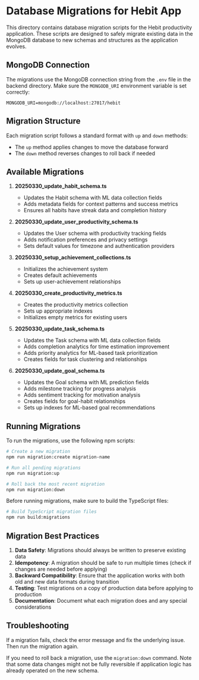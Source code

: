 # Database Migrations for Hebit App

This directory contains database migration scripts for the Hebit productivity application. These scripts are designed to safely migrate existing data in the MongoDB database to new schemas and structures as the application evolves.

## MongoDB Connection

The migrations use the MongoDB connection string from the `.env` file in the backend directory. Make sure the `MONGODB_URI` environment variable is set correctly:

```
MONGODB_URI=mongodb://localhost:27017/hebit
```

## Migration Structure

Each migration script follows a standard format with `up` and `down` methods:
- The `up` method applies changes to move the database forward
- The `down` method reverses changes to roll back if needed

## Available Migrations

1. **20250330_update_habit_schema.ts**
   - Updates the Habit schema with ML data collection fields
   - Adds metadata fields for context patterns and success metrics
   - Ensures all habits have streak data and completion history

2. **20250330_update_user_productivity_schema.ts**
   - Updates the User schema with productivity tracking fields
   - Adds notification preferences and privacy settings
   - Sets default values for timezone and authentication providers

3. **20250330_setup_achievement_collections.ts**
   - Initializes the achievement system
   - Creates default achievements
   - Sets up user-achievement relationships

4. **20250330_create_productivity_metrics.ts**
   - Creates the productivity metrics collection
   - Sets up appropriate indexes
   - Initializes empty metrics for existing users

5. **20250330_update_task_schema.ts**
   - Updates the Task schema with ML data collection fields
   - Adds completion analytics for time estimation improvement
   - Adds priority analytics for ML-based task prioritization
   - Creates fields for task clustering and relationships

6. **20250330_update_goal_schema.ts**
   - Updates the Goal schema with ML prediction fields
   - Adds milestone tracking for progress analysis
   - Adds sentiment tracking for motivation analysis
   - Creates fields for goal-habit relationships
   - Sets up indexes for ML-based goal recommendations

## Running Migrations

To run the migrations, use the following npm scripts:

```bash
# Create a new migration
npm run migration:create migration-name

# Run all pending migrations
npm run migration:up

# Roll back the most recent migration
npm run migration:down
```

Before running migrations, make sure to build the TypeScript files:

```bash
# Build TypeScript migration files
npm run build:migrations
```

## Migration Best Practices

1. **Data Safety**: Migrations should always be written to preserve existing data
2. **Idempotency**: A migration should be safe to run multiple times (check if changes are needed before applying)
3. **Backward Compatibility**: Ensure that the application works with both old and new data formats during transition
4. **Testing**: Test migrations on a copy of production data before applying to production
5. **Documentation**: Document what each migration does and any special considerations

## Troubleshooting

If a migration fails, check the error message and fix the underlying issue. Then run the migration again. 

If you need to roll back a migration, use the `migration:down` command. Note that some data changes might not be fully reversible if application logic has already operated on the new schema. 